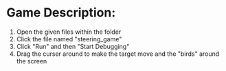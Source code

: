 # Game Description:

1. Open the given files within the folder
2. Click the file named "steering_game"
3. Click "Run" and then "Start Debugging"
4. Drag the curser around to make the target move and the "birds" around the screen
